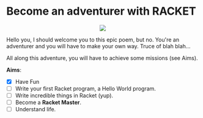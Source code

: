# Become an adventurer with **RACKET**

<p align="center">
  <img src="http://img.over-blog-kiwi.com/1/21/78/63/20160328/ob_1cccaf_extrait-indiana-jones-and-the-raiders.jpg">
</p>

Hello you, I should welcome you to this epic poem, but no. You're an adventurer and you will have to make your own way.
Truce of blah blah...

All along this adventure, you will have to achieve some missions (see Aims).

**Aims**:

- [x] Have Fun
- [ ] Write your first Racket program, a Hello World program.
- [ ] Write incredible things in Racket (yup).
- [ ] Become a **Racket Master**.
- [ ] Understand life.
